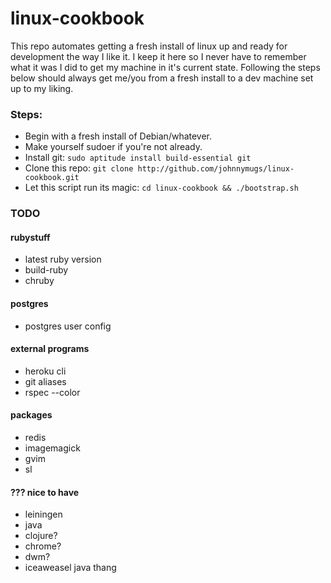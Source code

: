 linux-cookbook
==============

This repo automates getting a fresh install of linux up and ready for
development the way I like it. I keep it here so I never have to remember what
it was I did to get my machine in it's current state. Following the steps below
should always get me/you from a fresh install to a dev machine set up to my
liking.

### Steps:

- Begin with a fresh install of Debian/whatever.
- Make yourself sudoer if you're not already.
- Install git: `sudo aptitude install build-essential git`
- Clone this repo: `git clone http://github.com/johnnymugs/linux-cookbook.git`
- Let this script run its magic: `cd linux-cookbook && ./bootstrap.sh`

### TODO

#### rubystuff
- latest ruby version
- build-ruby
- chruby

#### postgres
- postgres user config

#### external programs
- heroku cli
- git aliases
- rspec --color

#### packages
- redis
- imagemagick
- gvim
- sl

#### ??? nice to have
- leiningen
- java
- clojure?
- chrome?
- dwm?
- iceaweasel java thang